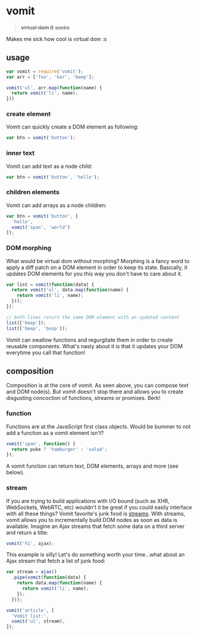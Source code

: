 # vomit
 > **v**~~irtual d~~**om it** ~~sucks~~

Makes me sick how cool is virtual dom :s

## usage

```js
var vomit = require('vomit');
var arr = ['foo', 'bar', 'beep'];

vomit('ul', arr.map(function(name) {
  return vomit('li', name);
}))
```

### create element

Vomit can quickly create a DOM element as following:

```js
var btn = vomit('button');
```

### inner text

Vomit can add text as a node child:

```js
var btn = vomit('button', 'hello');
```

### children elements

Vomit can add arrays as a node children:

```js
var btn = vomit('button', [
  'hello',
  vomit('span', 'world')
]);
```

### DOM morphing

What would be virtual dom without morphing? Morphing is a fancy word to apply a diff patch on a DOM element in order to keep its state. Basically, it updates DOM elements for you this way you don't have to care about it.

```js
var list = vomit(function(data) {
  return vomit('ul', data.map(function(name) {
    return vomit('li', name);
  }));
});

// both lines return the same DOM element with an updated content
list(['beep']);
list(['beep', 'boop']);
```

Vomit can swallow functions and regurgitate them in order to create reusable components. What's nasty about it is that
it updates your DOM everytime you call that function!

## composition

Composition is at the core of vomit. As seen above, you can compose text and DOM node(s). But vomit
doesn't stop there and allows you to create disgusting concoction of functions, streams or promises. Berk!

### function

Functions are at the JavaScript first class objects. Would be bummer to not add a function as a
vomit element isn't?

```js
vomit('span', function() {
  return puke ? 'hamburger' : 'salad';
});
```
A vomit function can return text, DOM elements, arrays and more (see below).

### stream

If you are trying to build applications with I/O bound (such as XHR, WebSockets, WebRTC, etc) wouldn't it be
great if you could easily interface with all these things? Vomit favorite's junk food is [streams](). With streams, vomit allows you to incrementally build DOM nodes as soon as data is available. Imagine an Ajax streams that fetch some data on a third server and return a title:

```js
vomit('h1', ajax);
```
This example is silly! Let's do something worth your time...what about an Ajax stream that fetch a list of junk food:

```js
var stream = ajax()
  .pipe(vomit(function(data) {
    return data.map(function(name) {
      return vomit('li', name);
    });
  }));

vomit('article', [
  'Vomit list:',
  vomit('ul', stream),
]);
```
